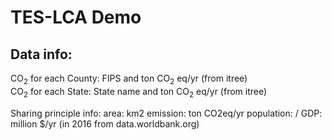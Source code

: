# TES-LCA Demo
## Data info:
CO<sub>2</sub> for each County: FIPS and ton CO<sub>2</sub> eq/yr (from itree) <br/>
CO<sub>2</sub> for each State: State name and ton CO<sub>2</sub> eq/yr (from itree)

Sharing principle info:
area: km2
emission: ton CO2eq/yr
population: /
GDP: million $/yr (in 2016 from data.worldbank.org)
